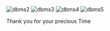 ![dbms2](https://github.com/user-attachments/assets/46d776eb-2e60-4b59-a3f1-44307a500665)
![dbms3](https://github.com/user-attachments/assets/333643f4-bfdc-4cc3-928d-5d219e5206ab)
![dbms4](https://github.com/user-attachments/assets/8db5ce39-35a0-4264-a60e-4314a35d08d3)
![dbms5](https://github.com/user-attachments/assets/7535862a-a99e-413d-8bd7-476fe463d000)

Thank you for your precious Time
